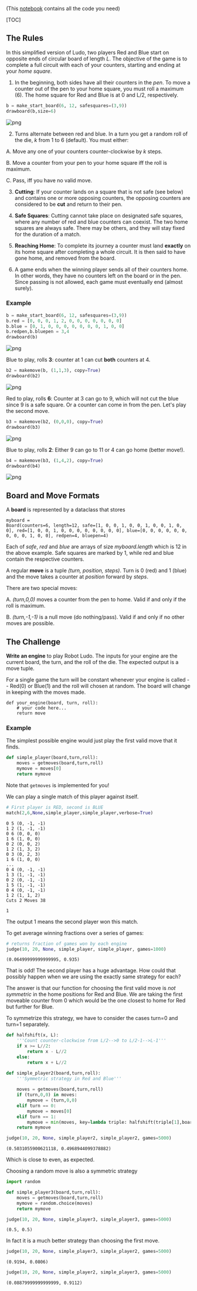 (This [notebook](Robot-Ludo-Challenge.ipynb) contains all the code you need)



[TOC]

## The Rules

In this simplified version of Ludo, two players Red and Blue start on opposite ends of circular board of length *L*. The objective of the game is to complete a full circuit with each of your counters, starting and ending at your *home square*. 

1. In the beginning, both sides have all their counters in the *pen*. To move a counter out of the pen to your home square, you must roll a maximum (6). The home square for Red and Blue is at 0 and L/2, respectively.


```python
b = make_start_board(6, 12, safesquares=(3,9))
drawboard(b,size=6)
```




![png](Readme_files/Readme_3_0.png)



2. Turns alternate between red and blue. In a turn you get a random roll of the die, *k* from 1 to 6 (default). You must either:

  A. Move any one of your counters counter-clockwise by *k* steps.

  B. Move a counter from your pen to your home square iff the roll is maximum.

  C. Pass, iff you have no valid move.
  
3. **Cutting**: If your counter lands on a square that is not safe (see below) and contains one or more opposing counters, the opposing counters are considered to be **cut** and return to their pen.

4. **Safe Squares**: Cutting cannot take place on designated safe squares, where any number of red and blue counters can coexist. The two home squares are always safe. There may be others, and they will stay fixed for the duration of a match.

5. **Reaching Home**: To complete its journey a counter must land **exactly** on its home square after completing a whole circuit. It is then said to have gone home, and removed from the board.

6. A game ends when the winning player sends all of their counters home. In other words, they have no counters left on the board or in the pen. Since passing is not allowed, each game must eventually end (almost surely).

### Example


```python
b = make_start_board(6, 12, safesquares=(3,9))
b.red = [0, 0, 0, 1, 2, 0, 0, 0, 0, 0, 0, 0]
b.blue = [0, 1, 0, 0, 0, 0, 0, 0, 0, 1, 0, 0]
b.redpen,b.bluepen = 3,4
drawboard(b)
```




![png](Readme_files/Readme_6_0.png)



Blue to play, rolls **3**: counter at 1 can cut **both** counters at 4. 


```python
b2 = makemove(b, (1,1,3), copy=True)
drawboard(b2)
```




![png](Readme_files/Readme_8_0.png)



Red to play, rolls **6**: Counter at 3 can go to 9, which will not cut the blue since 9 is a safe square. Or a counter can come in from the pen. Let's play the second move.


```python
b3 = makemove(b2, (0,0,0), copy=True)
drawboard(b3)
```




![png](Readme_files/Readme_10_0.png)



Blue to play, rolls **2**: Either 9 can go to 11 or 4 can go home (better move!).


```python
b4 = makemove(b3, (1,4,2), copy=True)
drawboard(b4)
```




![png](Readme_files/Readme_12_0.png)



## Board and Move Formats

A **board** is represented by a dataclass that stores


    myboard = 
    Board(counters=6, length=12, safe=[1, 0, 0, 1, 0, 0, 1, 0, 0, 1, 0, 0], red=[1, 0, 0, 1, 0, 0, 0, 0, 0, 0, 0, 0], blue=[0, 0, 0, 0, 0, 0, 0, 0, 0, 1, 0, 0], redpen=4, bluepen=4)

Each of *safe*, *red* and *blue* are arrays of size *myboard.length* which is 12 in the above example. Safe squares are marked by 1, while red and blue contain the respective counters. 


A regular **move** is a tuple *(turn, position, steps)*. Turn is 0 (red) and 1 (blue) and the move takes a counter at *position* forward by *steps*.

There are two special moves:

   A. *(turn,0,0)* moves a counter from the pen to home. Valid if and only if the roll is maximum.

   B. *(turn,-1,-1)* is a null move (do nothing/pass). Valid if and only if no other moves are possible.

## The Challenge

**Write an engine** to play Robot Ludo. The inputs for your engine are the current board, the turn, and the roll of the die. The expected output is a move tuple.

For a single game the turn will be constant whenever your engine is called -- Red(0) or Blue(1) and the roll will chosen at random. The board will change in keeping with the moves made.   

```
def your_engine(board, turn, roll):
    # your code here...
    return move
```

### Example

The simplest possible engine would just play the first valid move that it finds. 


```python
def simple_player(board,turn,roll):
    moves = getmoves(board,turn,roll)
    mymove = moves[0]
    return mymove
```

Note that ```getmoves``` is implemented for you!

We can play a single match of this player against itself.


```python
# First player is RED, second is BLUE
match(2,6,None,simple_player,simple_player,verbose=True)
```

    0 5 (0, -1, -1)
    1 2 (1, -1, -1)
    0 6 (0, 0, 0)
    1 6 (1, 0, 0)
    0 2 (0, 0, 2)
    1 2 (1, 3, 2)
    0 3 (0, 2, 3)
    1 6 (1, 0, 0)
    ...
    0 4 (0, -1, -1)
    1 3 (1, -1, -1)
    0 2 (0, -1, -1)
    1 5 (1, -1, -1)
    0 4 (0, -1, -1)
    1 2 (1, 1, 2)
    Cuts 2 Moves 38
    
    1

The output 1 means the second player won this match.

To get average winning fractions over a series of games:


```python
# returns fraction of games won by each engine
judge(10, 20, None, simple_player, simple_player, games=1000)
```


    (0.06499999999999995, 0.935)

That is odd! The second player has a huge advantage. How could that possibly happen when we are using the exactly same strategy for each?

The answer is that our function for choosing the first valid move is *not symmetric* in the home positions for Red and Blue. We are taking the first moveable counter from 0 which would be the one closest to home for Red but further for Blue.

To symmetrize this strategy, we have to consider the cases turn=0 and turn=1 separately.


```python
def halfshift(x, L):
    '''Count counter-clockwise from L/2-->0 to L/2-1-->L-1'''
    if x >= L//2:
        return x - L//2
    else:
        return x + L//2

def simple_player2(board,turn,roll):
    '''Symmetric strategy in Red and Blue'''
    
    moves = getmoves(board,turn,roll)
    if (turn,0,0) in moves:
        mymove = (turn,0,0) 
    elif turn == 0:
        mymove = moves[0]
    elif turn == 1:
        mymove = min(moves, key=lambda triple: halfshift(triple[1],board.length))
    return mymove
```


```python
judge(10, 20, None, simple_player2, simple_player2, games=5000)
```


    (0.5031055900621118, 0.4968944099378882)

Which is close to even, as expected.

Choosing a random move is also a symmetric strategy


```python
import random

def simple_player3(board,turn,roll):
    moves = getmoves(board,turn,roll)
    mymove = random.choice(moves)
    return mymove
```


```python
judge(10, 20, None, simple_player3, simple_player3, games=5000)
```


    (0.5, 0.5)



In fact it is a much better strategy than choosing the first move.


```python
judge(10, 20, None, simple_player3, simple_player2, games=5000)
```


    (0.9194, 0.0806)




```python
judge(10, 20, None, simple_player2, simple_player3, games=5000)
```


    (0.08879999999999999, 0.9112)


